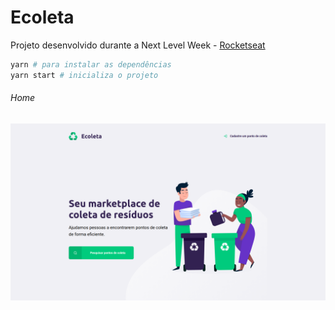 <h1>Ecoleta</h1>
<p>Projeto desenvolvido durante a Next Level Week - <a href="https://github.com/Rocketseat" target="_blank"/>Rocketseat</a>

```bash
yarn # para instalar as dependências
yarn start # inicializa o projeto
```

<h6>Home</h6>
<p style="text-aling:center">
  <img src="https://github.com/miroswd/Ecoleta/blob/master/assets/ecoleta-home.png" />
</p>
